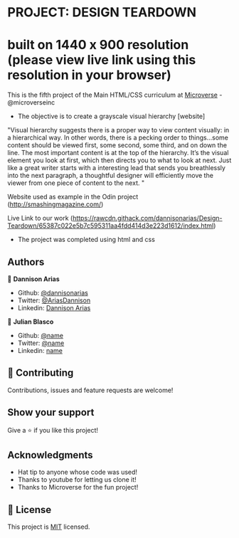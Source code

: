 # PROJECT: DESIGN TEARDOWN 
# built on 1440 x 900 resolution (please view live link using this resolution in your browser)

This is the fifth project of the Main HTML/CSS curriculum at [Microverse](https://www.microverse.org/) - @microverseinc
* The objective is to create a grayscale visual hierarchy [website]

"Visual hierarchy suggests there is a proper way to view content visually: in a hierarchical way. In other words, there is a pecking order to things…some content should be viewed first, some second, some third, and on down the line. The most important content is at the top of the hierarchy. It’s the visual element you look at first, which then directs you to what to look at next. Just like a great writer starts with a interesting lead that sends you breathlessly into the next paragraph, a thoughtful designer will efficiently move the viewer from one piece of content to the next. "

 Website used as example in the Odin project
(http://smashingmagazine.com/) 

Live Link to our work
(https://rawcdn.githack.com/dannisonarias/Design-Teardown/65387c022e5b7c595311aa4fdd414d3e223d1612/index.html)
* The project was completed using html and css
## Authors

👤 **Dannison Arias**

- Github: [@dannisonarias](https://github.com/dannisonarias)
- Twitter: [@AriasDannison](https://twitter.com/AriasDannison)
- Linkedin: [Dannison Arias](https://www.linkedin.com/in/dannison-arias-777919190/)

👤 **Julian Blasco**

- Github: [@name](https://github.com/Blasco9)
- Twitter: [@name](@julianblasco9)
- Linkedin: [name](https://www.linkedin.com/in/julian-augusto-blasco-1656a0153/)

## 🤝 Contributing

Contributions, issues and feature requests are welcome!
## Show your support

Give a ⭐️ if you like this project!

## Acknowledgments

- Hat tip to anyone whose code was used!
- Thanks to youtube for letting us clone it!
- Thanks to Microverse for the fun project!

## 📝 License

This project is [MIT](https://opensource.org/licenses/MIT) licensed.
